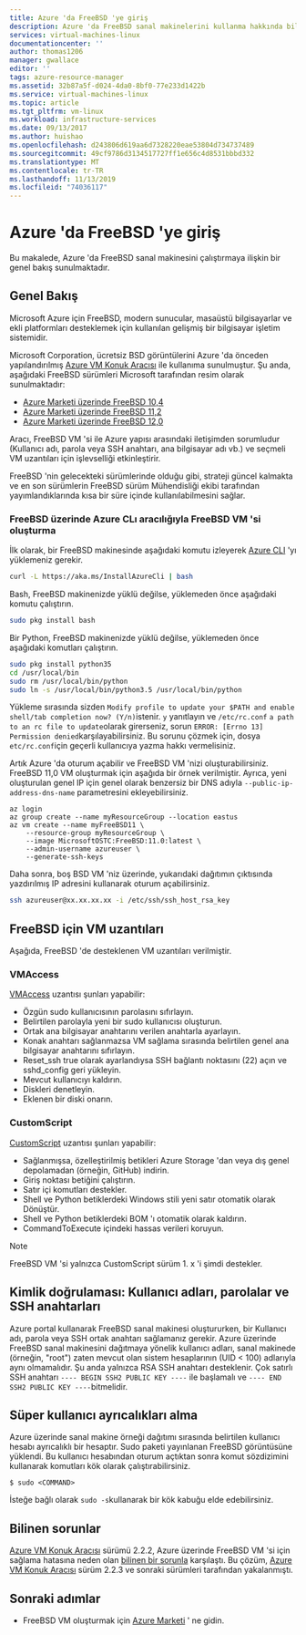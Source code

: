 ```yaml
---
title: Azure 'da FreeBSD 'ye giriş
description: Azure 'da FreeBSD sanal makinelerini kullanma hakkında bilgi edinin
services: virtual-machines-linux
documentationcenter: ''
author: thomas1206
manager: gwallace
editor: ''
tags: azure-resource-manager
ms.assetid: 32b87a5f-d024-4da0-8bf0-77e233d1422b
ms.service: virtual-machines-linux
ms.topic: article
ms.tgt_pltfrm: vm-linux
ms.workload: infrastructure-services
ms.date: 09/13/2017
ms.author: huishao
ms.openlocfilehash: d243806d619aa6d7328220eae53804d734737489
ms.sourcegitcommit: 49cf9786d3134517727ff1e656c4d8531bbbd332
ms.translationtype: MT
ms.contentlocale: tr-TR
ms.lasthandoff: 11/13/2019
ms.locfileid: "74036117"
---
```

# <a name="introduction-to-freebsd-on-azure"></a>Azure 'da FreeBSD 'ye giriş
Bu makalede, Azure 'da FreeBSD sanal makinesini çalıştırmaya ilişkin bir genel bakış sunulmaktadır.

## <a name="overview"></a>Genel Bakış
Microsoft Azure için FreeBSD, modern sunucular, masaüstü bilgisayarlar ve ekli platformları desteklemek için kullanılan gelişmiş bir bilgisayar işletim sistemidir.

Microsoft Corporation, ücretsiz BSD görüntülerini Azure 'da önceden yapılandırılmış [Azure VM Konuk Aracısı](https://github.com/Azure/WALinuxAgent/) ile kullanıma sunulmuştur. Şu anda, aşağıdaki FreeBSD sürümleri Microsoft tarafından resim olarak sunulmaktadır:

- [Azure Marketi üzerinde FreeBSD 10,4](https://azuremarketplace.microsoft.com/marketplace/apps/Microsoft.FreeBSD104)
- [Azure Marketi üzerinde FreeBSD 11,2](https://azuremarketplace.microsoft.com/marketplace/apps/Microsoft.FreeBSD112)
- [Azure Marketi üzerinde FreeBSD 12,0](https://azuremarketplace.microsoft.com/marketplace/apps/Microsoft.FreeBSD120)

Aracı, FreeBSD VM 'si ile Azure yapısı arasındaki iletişimden sorumludur (Kullanıcı adı, parola veya SSH anahtarı, ana bilgisayar adı vb.) ve seçmeli VM uzantıları için işlevselliği etkinleştirir.

FreeBSD 'nin gelecekteki sürümlerinde olduğu gibi, strateji güncel kalmakta ve en son sürümlerin FreeBSD sürüm Mühendisliği ekibi tarafından yayımlandıklarında kısa bir süre içinde kullanılabilmesini sağlar.

### <a name="create-a-freebsd-vm-through-azure-cli-on-freebsd"></a>FreeBSD üzerinde Azure CLı aracılığıyla FreeBSD VM 'si oluşturma
İlk olarak, bir FreeBSD makinesinde aşağıdaki komutu izleyerek [Azure CLI](https://docs.microsoft.com/cli/azure/get-started-with-azure-cli) 'yı yüklemeniz gerekir.

```bash 
curl -L https://aka.ms/InstallAzureCli | bash
```

Bash, FreeBSD makinenizde yüklü değilse, yüklemeden önce aşağıdaki komutu çalıştırın. 

```bash
sudo pkg install bash
```

Bir Python, FreeBSD makinenizde yüklü değilse, yüklemeden önce aşağıdaki komutları çalıştırın. 

```bash
sudo pkg install python35
cd /usr/local/bin 
sudo rm /usr/local/bin/python 
sudo ln -s /usr/local/bin/python3.5 /usr/local/bin/python
```

Yükleme sırasında sizden `Modify profile to update your $PATH and enable shell/tab completion now? (Y/n)`istenir. `y` yanıtlayın ve `/etc/rc.conf` `a path to an rc file to update`olarak girerseniz, sorun `ERROR: [Errno 13] Permission denied`karşılayabilirsiniz. Bu sorunu çözmek için, dosya `etc/rc.conf`için geçerli kullanıcıya yazma hakkı vermelisiniz.

Artık Azure 'da oturum açabilir ve FreeBSD VM 'nizi oluşturabilirsiniz. FreeBSD 11,0 VM oluşturmak için aşağıda bir örnek verilmiştir. Ayrıca, yeni oluşturulan genel IP için genel olarak benzersiz bir DNS adıyla `--public-ip-address-dns-name` parametresini ekleyebilirsiniz. 

```azurecli
az login 
az group create --name myResourceGroup --location eastus
az vm create --name myFreeBSD11 \
    --resource-group myResourceGroup \
    --image MicrosoftOSTC:FreeBSD:11.0:latest \
    --admin-username azureuser \
    --generate-ssh-keys
```

Daha sonra, boş BSD VM 'niz üzerinde, yukarıdaki dağıtımın çıktısında yazdırılmış IP adresini kullanarak oturum açabilirsiniz. 

```bash
ssh azureuser@xx.xx.xx.xx -i /etc/ssh/ssh_host_rsa_key
```   

## <a name="vm-extensions-for-freebsd"></a>FreeBSD için VM uzantıları
Aşağıda, FreeBSD 'de desteklenen VM uzantıları verilmiştir.

### <a name="vmaccess"></a>VMAccess
[VMAccess](https://github.com/Azure/azure-linux-extensions/tree/master/VMAccess) uzantısı şunları yapabilir:

* Özgün sudo kullanıcısının parolasını sıfırlayın.
* Belirtilen parolayla yeni bir sudo kullanıcısı oluşturun.
* Ortak ana bilgisayar anahtarını verilen anahtarla ayarlayın.
* Konak anahtarı sağlanmazsa VM sağlama sırasında belirtilen genel ana bilgisayar anahtarını sıfırlayın.
* Reset_ssh true olarak ayarlandıysa SSH bağlantı noktasını (22) açın ve sshd_config geri yükleyin.
* Mevcut kullanıcıyı kaldırın.
* Diskleri denetleyin.
* Eklenen bir diski onarın.

### <a name="customscript"></a>CustomScript
[CustomScript](https://github.com/Azure/azure-linux-extensions/tree/master/CustomScript) uzantısı şunları yapabilir:

* Sağlanmışsa, özelleştirilmiş betikleri Azure Storage 'dan veya dış genel depolamadan (örneğin, GitHub) indirin.
* Giriş noktası betiğini çalıştırın.
* Satır içi komutları destekler.
* Shell ve Python betiklerdeki Windows stili yeni satır otomatik olarak Dönüştür.
* Shell ve Python betiklerdeki BOM 'ı otomatik olarak kaldırın.
* CommandToExecute içindeki hassas verileri koruyun.

> [!NOTE]
> FreeBSD VM 'si yalnızca CustomScript sürüm 1. x 'i şimdi destekler.  

## <a name="authentication-user-names-passwords-and-ssh-keys"></a>Kimlik doğrulaması: Kullanıcı adları, parolalar ve SSH anahtarları
Azure portal kullanarak FreeBSD sanal makinesi oluştururken, bir Kullanıcı adı, parola veya SSH ortak anahtarı sağlamanız gerekir.
Azure üzerinde FreeBSD sanal makinesini dağıtmaya yönelik kullanıcı adları, sanal makinede (örneğin, "root") zaten mevcut olan sistem hesaplarının (UID < 100) adlarıyla aynı olmamalıdır.
Şu anda yalnızca RSA SSH anahtarı desteklenir. Çok satırlı SSH anahtarı `---- BEGIN SSH2 PUBLIC KEY ----` ile başlamalı ve `---- END SSH2 PUBLIC KEY ----`bitmelidir.

## <a name="obtaining-superuser-privileges"></a>Süper kullanıcı ayrıcalıkları alma
Azure üzerinde sanal makine örneği dağıtımı sırasında belirtilen kullanıcı hesabı ayrıcalıklı bir hesaptır. Sudo paketi yayınlanan FreeBSD görüntüsüne yüklendi.
Bu kullanıcı hesabından oturum açtıktan sonra komut sözdizimini kullanarak komutları kök olarak çalıştırabilirsiniz.

```
$ sudo <COMMAND>
```

İsteğe bağlı olarak `sudo -s`kullanarak bir kök kabuğu elde edebilirsiniz.

## <a name="known-issues"></a>Bilinen sorunlar
[Azure VM Konuk Aracısı](https://github.com/Azure/WALinuxAgent/) sürümü 2.2.2, Azure üzerinde FreeBSD VM 'si için sağlama hatasına neden olan [bilinen bir sorunla](https://github.com/Azure/WALinuxAgent/pull/517) karşılaştı. Bu çözüm, [Azure VM Konuk Aracısı](https://github.com/Azure/WALinuxAgent/) sürüm 2.2.3 ve sonraki sürümleri tarafından yakalanmıştı. 

## <a name="next-steps"></a>Sonraki adımlar
* FreeBSD VM oluşturmak için [Azure Marketi](https://azuremarketplace.microsoft.com/marketplace/apps/Microsoft.FreeBSD112) ' ne gidin.
